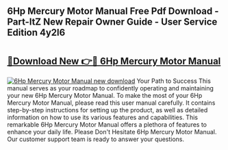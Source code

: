 ## 6Hp Mercury Motor Manual Free Pdf Download - Part-ltZ New Repair Owner Guide - User Service Edition 4y2l6

# <h2><a href="http://bc82496.oget.top/?id=6Hp+Mercury+Motor+Manual">🔗Download New 👉🔴 6Hp Mercury Motor Manual</a></h2>

[![6Hp Mercury Motor Manual new download](https://i.imgur.com/5g1atiW.png)](http://bc82496.oget.top/?id=6Hp+Mercury+Motor+Manual)
Your Path to Success This manual serves as your roadmap to confidently operating and maintaining your new 6Hp Mercury Motor Manual. To make the most of your 6Hp Mercury Motor Manual, please read this user manual carefully. It contains step-by-step instructions for setting up the product, as well as detailed information on how to use its various features and capabilities. This remarkable 6Hp Mercury Motor Manual offers a plethora of features to enhance your daily life. Please Don't Hesitate 6Hp Mercury Motor Manual. Our customer support team is ready to answer your questions.
